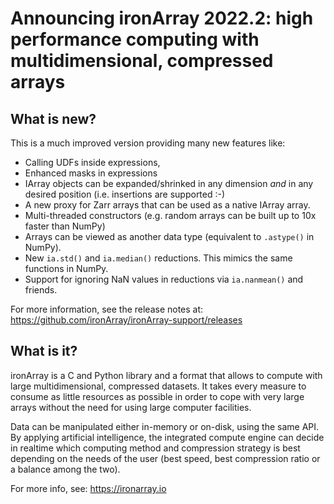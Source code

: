 # Announcing ironArray 2022.2: high performance computing with multidimensional, compressed arrays

## What is new?

This is a much improved version providing many new features like:

* Calling UDFs inside expressions,
* Enhanced masks in expressions
* IArray objects can be expanded/shrinked in any dimension *and* in any desired position (i.e. insertions are supported :-)
* A new proxy for Zarr arrays that can be used as a native IArray array.
* Multi-threaded constructors (e.g. random arrays can be built up to 10x faster than NumPy)
* Arrays can be viewed as another data type (equivalent to `.astype()` in NumPy).
* New `ia.std()` and `ia.median()` reductions.  This mimics the same functions in NumPy.
* Support for ignoring NaN values in reductions via `ia.nanmean()` and friends.

For more information, see the release notes at: https://github.com/ironArray/ironArray-support/releases

## What is it?

ironArray is a C and Python library and a format that allows to compute with
large multidimensional, compressed datasets.  It takes every measure to consume as little resources as possible in order to cope with very large arrays without the need for using large computer facilities. 

Data can be manipulated either in-memory or on-disk, using the same API. By applying artificial intelligence, the integrated compute engine can decide in realtime which computing method and compression strategy is best depending on the needs of the user (best speed, best compression ratio or a balance among the two).

For more info, see: https://ironarray.io
